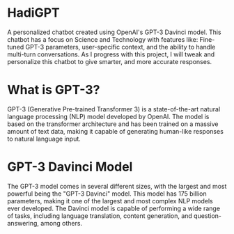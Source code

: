 # HadiGPT
A personalized chatbot created using OpenAI's GPT-3 Davinci model. This chatbot has a focus on Science and Technology with features like: Fine-tuned GPT-3 parameters, user-specific context, and the ability to handle multi-turn conversations. As I progress with this project, I will tweak and personalize this chatbot to give smarter, and more accurate responses.

#  What is GPT-3?
GPT-3 (Generative Pre-trained Transformer 3) is a state-of-the-art natural language processing (NLP) model developed by OpenAI. The model is based on the transformer architecture and has been trained on a massive amount of text data, making it capable of generating human-like responses to natural language input.

# GPT-3 Davinci Model
The GPT-3 model comes in several different sizes, with the largest and most powerful being the "GPT-3 Davinci" model. This model has 175 billion parameters, making it one of the largest and most complex NLP models ever developed. The Davinci model is capable of performing a wide range of tasks, including language translation, content generation, and question-answering, among others.
